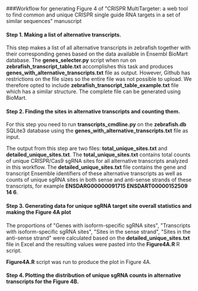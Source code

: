 ###Workflow for generating Figure 4 of "CRISPR MultiTargeter: a web tool to find common and unique CRISPR single guide RNA targets in a set of similar sequences" manuscript

#### Step 1. Making a list of alternative transcripts.

This step makes a list of all alternative transcripts in zebrafish together with their corresponding genes based on the data available in Ensembl BioMart database. The **genes_selecter.py** script when run on **zebrafish_transcript_table.txt** accomplishes this task and produces **genes_with_alternative_transcripts.txt** file as output. However, Github has restrictions on the file sizes so the entire file was not possible to upload. We therefore opted to include **zebrafish_transcript_table_example.txt** file which has a similar structure. The complete file can be generated using BioMart.

#### Step 2. Finding the sites in alternative transcripts and counting them.

For this step you need to run **transcripts_cmdline.py** on the **zebrafish.db** SQLite3 database using the **genes_with_alternative_transcripts.txt** file as input.

The output from this step are two files: **total_unique_sites.txt** and **detailed_unique_sites.txt**. The **total_unique_sites.txt** contains total counts of unique CRISPR/Cas9 sgRNA sites for all alternative transcripts analyzed in this workflow. The **detailed_unique_sites.txt** file contains the gene and transcript Ensemble identifiers of these alternative transcripts as well as counts of unique sgRNA sites in both sense and anti-sense strands of these transcripts, for example
**ENSDARG00000091715	ENSDART00000152509	14	6**.

#### Step 3. Generating data for unique sgRNA target site overall statistics and making the Figure 4A plot

The proportions of "Genes with isoform-specific sgRNA sites", "Transcripts with isoform-specific sgRNA sites", "Sites in the sense strand", "Sites in the anti-sense strand" were calculated based on the **detailed_unique_sites.txt** file in Excel and the resulting values were pasted into the **Figure4A.R** R script.

**Figure4A.R** script was run to produce the plot in Figure 4A.

#### Step 4. Plotting the distribution of unique sgRNA counts in alternative transcripts for the Figure 4B.








